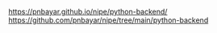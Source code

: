 https://pnbayar.github.io/nipe/python-backend/
https://github.com/pnbayar/nipe/tree/main/python-backend
